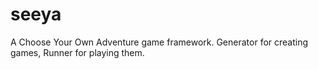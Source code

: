 # seeya
A Choose Your Own Adventure game framework. Generator for creating games, Runner for playing them.

